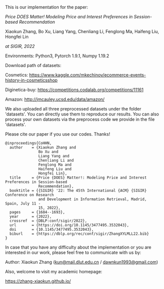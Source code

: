 This is our implementation for the paper:

_Price DOES Matter! Modeling Price and Interest Preferences in Session-based Recommendation_ 

Xiaokun Zhang, Bo Xu, Liang Yang, Chenliang Li, Fenglong Ma, Haifeng Liu, Hongfei Lin

_at SIGIR, 2022_

Environments: Python3, Pytorch 1.9.1, Numpy 1.19.2

Download path of datasets:

  Cosmetics: https://www.kaggle.com/mkechinov/ecommerce-events-history-in-cosmeticsshop
  
  Diginetica-buy: https://competitions.codalab.org/competitions/11161
  
  Amazon: http://jmcauley.ucsd.edu/data/amazon/
  

We also uploaded all three preprocessed datasets under the folder 'datasets'. You can directly use them to reproduce our results. You can also process your own datasets via the preprocess code we provide in the file 'datasets'.

Please cite our paper if you use our codes. Thanks!
```
@inproceedings{CoHHN,
  author    = {Xiaokun Zhang and
               Bo Xu and
               Liang Yang and
               Chenliang Li and
               Fenglong Ma and
               Haifeng Liu and
               Hongfei Lin},           
  title     = {Price {DOES} Matter!: Modeling Price and Interest Preferences in Session-based
               Recommendation},         
  booktitle = {{SIGIR} '22: The 45th International {ACM} {SIGIR} Conference on Research
               and Development in Information Retrieval, Madrid, Spain, July 11 -
               15, 2022},          
  pages     = {1684--1693},
  year      = {2022},
  crossref  = {DBLP:conf/sigir/2022},
  url       = {https://doi.org/10.1145/3477495.3532043},
  doi       = {10.1145/3477495.3532043},
  biburl    = {https://dblp.org/rec/conf/sigir/ZhangXYLMLL22.bib}
}
```

In case that you have any difficulty about the implementation or you are interested in our work,  please feel free to communicate with us by:

Author: Xiaokun Zhang (kun@mail.dlut.edu.cn / dawnkun1993@gmail.com)

Also, welcome to visit my academic homepage:

https://zhang-xiaokun.github.io/
